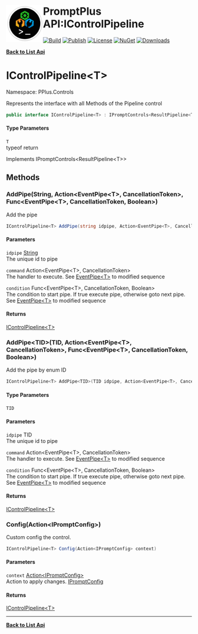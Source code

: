 # <img align="left" width="100" height="100" src="../images/icon.png">PromptPlus API:IControlPipeline<T> 

[![Build](https://github.com/FRACerqueira/PromptPlus/workflows/Build/badge.svg)](https://github.com/FRACerqueira/PromptPlus/actions/workflows/build.yml)
[![Publish](https://github.com/FRACerqueira/PromptPlus/actions/workflows/publish.yml/badge.svg)](https://github.com/FRACerqueira/PromptPlus/actions/workflows/publish.yml)
[![License](https://img.shields.io/badge/License-MIT-brightgreen.svg)](https://github.com/FRACerqueira/PromptPlus/blob/master/LICENSE)
[![NuGet](https://img.shields.io/nuget/v/PromptPlus)](https://www.nuget.org/packages/PromptPlus/)
[![Downloads](https://img.shields.io/nuget/dt/PromptPlus)](https://www.nuget.org/packages/PromptPlus/)

[**Back to List Api**](./apis.md)

# IControlPipeline&lt;T&gt;

Namespace: PPlus.Controls

Represents the interface with all Methods of the Pipeline control

```csharp
public interface IControlPipeline<T> : IPromptControls<ResultPipeline<T>>
```

#### Type Parameters

`T`<br>
typeof return

Implements IPromptControls&lt;ResultPipeline&lt;T&gt;&gt;

## Methods

### <a id="methods-addpipe"/>**AddPipe(String, Action&lt;EventPipe&lt;T&gt;, CancellationToken&gt;, Func&lt;EventPipe&lt;T&gt;, CancellationToken, Boolean&gt;)**

Add the pipe

```csharp
IControlPipeline<T> AddPipe(string idpipe, Action<EventPipe<T>, CancellationToken> command, Func<EventPipe<T>, CancellationToken, Boolean> condition)
```

#### Parameters

`idpipe` [String](https://docs.microsoft.com/en-us/dotnet/api/system.string)<br>
The unique id to pipe

`command` Action&lt;EventPipe&lt;T&gt;, CancellationToken&gt;<br>
The handler to execute. See [EventPipe&lt;T&gt;](./pplus.controls.eventpipe-1.md) to modified sequence

`condition` Func&lt;EventPipe&lt;T&gt;, CancellationToken, Boolean&gt;<br>
The condition to start pipe. If true execute pipe, otherwise goto next pipe. See [EventPipe&lt;T&gt;](./pplus.controls.eventpipe-1.md) to modified sequence

#### Returns

[IControlPipeline&lt;T&gt;](./pplus.controls.icontrolpipeline-1.md)

### <a id="methods-addpipe"/>**AddPipe&lt;TID&gt;(TID, Action&lt;EventPipe&lt;T&gt;, CancellationToken&gt;, Func&lt;EventPipe&lt;T&gt;, CancellationToken, Boolean&gt;)**

Add the pipe by enum ID

```csharp
IControlPipeline<T> AddPipe<TID>(TID idpipe, Action<EventPipe<T>, CancellationToken> command, Func<EventPipe<T>, CancellationToken, Boolean> condition)
```

#### Type Parameters

`TID`<br>

#### Parameters

`idpipe` TID<br>
The unique id to pipe

`command` Action&lt;EventPipe&lt;T&gt;, CancellationToken&gt;<br>
The handler to execute. See [EventPipe&lt;T&gt;](./pplus.controls.eventpipe-1.md) to modified sequence

`condition` Func&lt;EventPipe&lt;T&gt;, CancellationToken, Boolean&gt;<br>
The condition to start pipe. If true execute pipe, otherwise goto next pipe. See [EventPipe&lt;T&gt;](./pplus.controls.eventpipe-1.md) to modified sequence

#### Returns

[IControlPipeline&lt;T&gt;](./pplus.controls.icontrolpipeline-1.md)

### <a id="methods-config"/>**Config(Action&lt;IPromptConfig&gt;)**

Custom config the control.

```csharp
IControlPipeline<T> Config(Action<IPromptConfig> context)
```

#### Parameters

`context` [Action&lt;IPromptConfig&gt;](https://docs.microsoft.com/en-us/dotnet/api/system.action-1)<br>
Action to apply changes. [IPromptConfig](./pplus.controls.ipromptconfig.md)

#### Returns

[IControlPipeline&lt;T&gt;](./pplus.controls.icontrolpipeline-1.md)


- - -
[**Back to List Api**](./apis.md)
